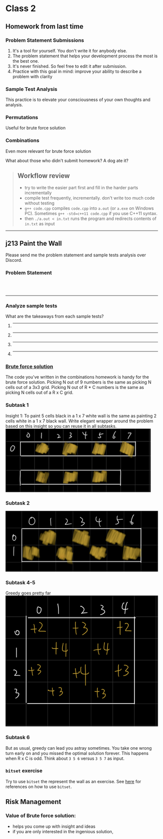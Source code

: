 # Class 2
## Homework from last time
### Problem Statement Submissions
1. It's a tool for yourself. You don't write it for anybody else.
2. The problem statement that helps your development process the most is the best one. 
3. It's never finished. So feel free to edit it after submission.
4. Practice with this goal in mind: improve your ability to describe a problem with clarity

### Sample Test Analysis
This practice is to elevate your consciousness of your own thoughts and analysis.

### Permutations
Useful for brute force solution

### Combinations
Even more relevant for brute force solution

What about those who didn't submit homework? A dog ate it?

> ## Workflow review
> - try to write the easier part first and fill in the harder parts incrementally
> - compile test frequently, incrementally. don't write too much code without testing
> - `g++ code.cpp` compiles `code.cpp` into `a.out` (or `a.exe` on Windows PC). Sometimes `g++ -std=c++11 code.cpp` if you use C++11 syntax.
> - then `./a.out < in.txt` runs the program and redirects contents of `in.txt` as input

---

## j213 Paint the Wall
Please send me the problem statement and sample tests analysis over Discord.
### Problem Statement
<br><br>
__________________________

### Analyze sample tests
What are the takeaways from each sample tests?

1. __________________________
2. __________________________
3. __________________________
4. __________________________

### [Brute force solution](https://github.com/miyagi-sensei/j213/blob/main/brute.cpp)
The code you've written in the combinations homework is handy for the brute force solution.
Picking N out of 9 numbers is the same as picking N cells out of a 3x3 grid.
Picking N out of R * C numbers is the same as picking N cells out of a R x C grid.

### Subtask 1
Insight 1: To paint 5 cells black in a 1 x 7 white wall is the same as painting 2 cells white in a 1 x 7 black wall.
Write elegant wrapper around the problem based on this insight so you can reuse it in all subtasks.
![](subtask1.jpeg)
### Subtask 2
![](subtask2.jpeg)

### Subtask 4-5
Greedy goes pretty far
![](subtask4-5.jpeg)

### Subtask 6
But as usual, greedy can lead you astray sometimes. You take one wrong turn early on and you missed the optimal solution forever. This happens when R x C is odd.
Think about `3 5 6` versus `3 5 7` as input.

### `bitset` exercise
Try to use `bitset` the represent the wall as an exercise. See [here](https://www.cplusplus.com/reference/bitset/bitset/?kw=bitset) for references on how to use `bitset`. 

## Risk Management
### Value of Brute force solution:
- helps you come up with insight and ideas
- if you are only interested in the ingenious solution, 